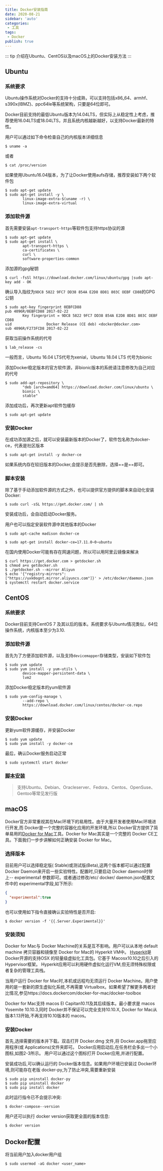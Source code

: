 ```yaml
---
title: Docker安装指南
date: 2020-08-21
sidebar: 'auto'
categories:
 - 工具
tags:
 - Docker
publish: true
---
```


::: tip 
介绍在Ubuntu、CentOS以及macOS上的Docker安装方法
:::

<!-- more -->

## Ubuntu

### 系统要求

Ubuntu操作系统对Docker的支持十分成熟，可以支持包括x86_64、armhf、s390x(IBMZ)、ppc64le等系统架构，只要是64位即可。

Docker目前支持的最低Ubuntu版本为14.04LTS，但实际上从稳定性上考虑，推荐使用16.04LTS或18.04LTS，并且系统内核越新越好，以支持Docker最新的特性。

用户可以通过如下命令检查自己的内核版本详细信息

```shell
$ uname -a
```

或者

```shell
$ cat /proc/version
```

如果使用Ubuntu16.04版本，为了让Docker使用aufs存储，推荐安装如下两个软件包

```shell
$ sudo apt-get update
$ sudo apt-get install -y \
		linux-image-extra-$(uname -r) \
		linux-image-extra-virtual
```



### 添加软件源

首先需要安装`apt-transport-https`等软件包支持https协议的源

```shell
$ sudo apt-get update
$ sudo apt-get install \
		apt-transport-https \
		ca-certificates \
		curl \
		software-properties-common
```

添加源的gpg秘钥

```shell
$ curl -fsSl https://download.docker.com/linux/ubuntu/gpg |sudo apt-key add - OK
```

确认导入指纹为`9DC8 5822 9FC7 DD38 854A E2D8 8D81 803C OEBF CD88`的GPG公钥

```shell
$ sudo apt-key fingerprint 0EBFCD88
pub	4096R/0EBFCD88 2017-02-22
		Key fingerprint = 9DC8 5822 9FC7 DD38 854A E2D8 8D81 803C OEBF CD88
uid                Docker Release (CE deb) <docker@docker.com>
sub 4096R/F273FCD8 2017-02-22
```

获取当前操作系统的代号

```shell
$ lab_release -cs
```

一般而言，Ubuntu 16.04 LTS代号为xenial，Ubuntu 18.04 LTS 代号为bionic

添加Docker稳定版本的官方软件源，非bionic版本的系统请注意修改为自己对应的代号

```shell
$ sudo add-apt-repository \
		"deb [arch=amd64] https://download.docker.com/linux/ubuntu \
		bionic \
		stable"
```

添加成功后，再次更新apt软件包缓存

```shell
$ sudo apt-get update
```

### 安装Docker

在成功添加源之后，就可以安装最新版本的Docker了，软件包名称为docker-ce，代表是社区版本

```shell
$ sudo apt-get install -y docker-ce
```

如果系统内存在较旧版本的Docker,会提示是否先删除，选择==是==即可。

###  <a name="anchor">脚本安装</a>

除了基于手动添加软件源的方式之外，也可以提供官方提供的脚本来自动化安装Docker:

```shell
$ sudo curl -sSL https://get.docker.com/ | sh
```

安装成功后，会自动启动Docker服务。

用户也可以指定安装软件源中其他版本的Docker

```shell
$ sudo apt-cache madison docker-ce

$ sudo apt-get install docker-ce=17.11.0~0~ubuntu
```

在国内使用Docker可能有存在网速问题，所以可以用阿里云镜像来解决

```shell
$ curl https://get.docker.com > getdocker.sh
$ chmod a+x getdocker.sh
$ ./getdocker.sh --mirror Aliyun
$ echo '{"registry-mirrors": ["https://uxk0ognt.mirror.aliyuncs.com"]}' > /etc/docker/daemon.json
$ systemctl restart docker.service
```



## CentOS

### 系统要求

Docker目前支持CentOS 7 及其以后的版本。系统要求与Ubuntu情况类似，64位操作系统，内核版本至少为3.10.

### 添加软件源

首先为了方便添加软件源，以及支持`devicemapper`存储类型，安装如下软件包

```shell
$ sudo yum update
$ sudo yum install -y yum-utils \
		device-mapper-persistent-data \
		lvm2
```

添加Docker稳定版本的yum软件源

```shell
$ sudo yum-config-manage \
		--add-repo \
		https://download.docker.com/linux/centos/docker-ce.repo
```

### 安装Docker

更新yum软件源缓存，并安装Docker

```shell
$ sudo yum update
$ sudo yum install -y docker-ce
```

最后，确认Docker服务启动正常

```shell
$ sudo systemctl start docker
```



### [脚本安装](#anchor)

> 支持Ubuntu、Debian、Oracleserver、Fedora、Centos、OpenSuse、Gentoo等常见发行版

## macOS

Docker官方非常重视其在Mac环境下的易用性。由于大量开发者使用Mac环境进行开发,而 Docker是一个完整的容器化应用的开发环境,所以 Docker官方提供了简单易用的[Docker for Mac](https:/docs.docke.com/docker-for-mac/)工具。Docker for Mac其实是一个完整的 Docker CE工具。下面我们一步步讲解如何正确安装 Docker for Mac。

### 选择版本

目前用户可以选择稳定版( Stable)或测试版(Beta),这两个版本都可以通过配置 Docker Daemon来开启一些实验特性。配置时,只要启动 Docker daemon时带上-- experimenta1 参数即可。或者通过修改/etc/ docker/ daemon.json配置文件中的 experimental字段,如下所示:

```json
{
  "experimental":true
}
```

也可以使用如下指令直接确认实验特性是否开启:

```shell
$ docker version -f '{{.Server.Experimental}}'
```

### 安装须知

Docker for Mac与 Docker Machine的关系是互不影响。用户可以从本地 default machine 拷贝容器和镜像至 Docker for Mac的 Hyperkit VM中。 [Hyperkit](https://github.com/moby/hyperkit)是 Docker开源的支持OSX 的轻量级虚拟化工具包。它基于 Macosx10.10之后引入的 Hypervisor框架。 Hyperkit应用可以利用硬件虚拟化运行VM,但无须特殊权限或者复杂的管理工具栈。

当用户运行 Docker for Mac时,本机或远程均无须运行 Docker Machine。用户使用的是一套新的原生虚拟化系统,不再需要 Virtualbox。如果希望了解更多两者对比情况,参见https://docs.dockercom/docker-for-mac/docker-toolbox 

Docker for Mac支持 macos El Capitan10.11及其后续版本。最小要求是 macos Yosemite 10.10.3,同时 Docker并不保证可以完全支持10.10.X, Docker for Mac从版本1.13开始,不再支持10.10版本的 macos。

### 安装Docker

首先,选择需要的版本并下载。双击打开 Docker.dmg 文件,将 Docker.app拖至应用程序(或 Applications)文件夹即可。
Docker应用启动后,在任务栏会多出一个小图标,如图2-3所示。
用户可以通过这个图标打开 Docker应用,并进行配置。

安装成功后,可以确认运行的 Docker版本信息。如果用户环境已安装过 Docker环境,则可能存在老版 docker-py,为了防止冲突,需要重新安装

```shell
$ sudo pip uninstall docker-py 
$ sudo pip uninstall docker 
$ sudo pip install docker
```

此时运行指令已不会提示冲突:

```shell
$ docker-compose--version
```

用户还可以执行 docker version获取更全面的版本信息:

```shell
$ docker version
```



## Docker配置

将当前用户加入docker用户组

```shell
$ sudo usermod -aG docker <user_name>
```



